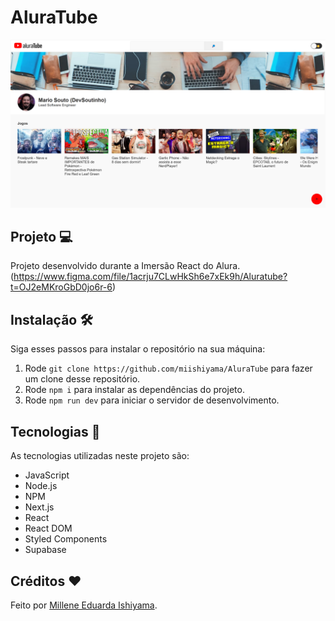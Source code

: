 # AluraTube
![preview](./preview/AluraTube.png)

## Projeto 💻
Projeto desenvolvido durante a Imersão React do Alura. <br>
(https://www.figma.com/file/1acrju7CLwHkSh6e7xEk9h/Aluratube?t=OJ2eMKroGbD0jo6r-6)

## Instalação 🛠
Siga esses passos para instalar o repositório na sua máquina:
1. Rode `git clone https://github.com/miishiyama/AluraTube` para fazer um clone desse repositório.
2. Rode `npm i` para instalar as dependências do projeto.
3. Rode `npm run dev` para iniciar o servidor de desenvolvimento.

## Tecnologias 🚀
As tecnologias utilizadas neste projeto são:
- JavaScript
- Node.js
- NPM
- Next.js
- React
- React DOM
- Styled Components
- Supabase

## Créditos ❤️
Feito por [Millene Eduarda Ishiyama](https://github.com/miishiyama/).
